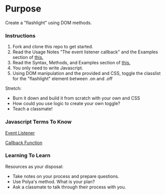 # Purpose

Create a "flashlight" using DOM methods.

### Instructions

1. Fork and clone this repo to get started.
2. Read the Usage Notes "The event listener callback" and the Examples section of [this.](https://developer.mozilla.org/en-US/docs/Web/API/EventTarget/addEventListener)  
3. Read the Syntax, Methods, and Examples section of  [this.](https://developer.mozilla.org/en-US/docs/Web/API/Element/classList)
4. You only need to write Javascript.
5. Using DOM manipulation and the provided <html> and CSS, toggle the classlist for the "flashlight" element between .on and .off

Stretch:
- Burn it down and build it from scratch with your own <html> and CSS
- How could you use logic to create your own toggle?
- Teach a classmate!


### Javascript Terms To Know

[Event Listener](https://developer.mozilla.org/en-US/docs/Web/API/EventTarget/addEventListener)

[Callback Function]()


### Learning To Learn

Resources as your disposal:
- Take notes on your process and prepare questions.
- Use Polya's method. What is your plan?
- Ask a classmate to talk through their process with you.  
